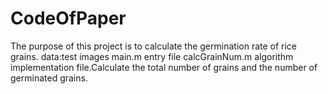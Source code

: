 # CodeOfPaper
 The purpose of this project is to calculate the germination rate of rice grains.
 data:test images
 main.m entry file
 calcGrainNum.m algorithm implementation file.Calculate the total number of grains and the number of germinated grains.
